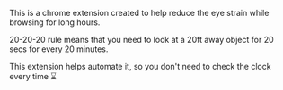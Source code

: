 This is a chrome extension created to help reduce the eye strain while browsing for long hours.

20-20-20 rule means that you need to look at a 20ft away object for 20 secs for every 20 minutes.

This extension helps automate it, so you don't need to check the clock every time ⌛
